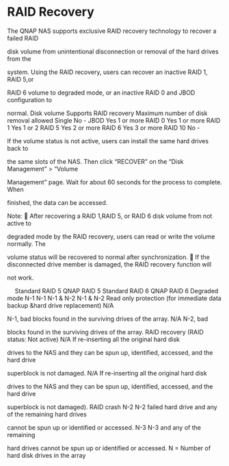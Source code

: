 
# RAID Recovery



The QNAP NAS supports exclusive RAID recovery technology to recover a failed RAID 

disk volume from unintentional disconnection or removal of the hard drives from the 

system. Using the RAID recovery, users can recover an inactive RAID 1, RAID 5,or 

RAID 6 volume to degraded mode, or an inactive RAID 0 and JBOD configuration to 

normal.
Disk volume	Supports RAID recovery	Maximum number of disk removal allowed
Single 	No	-
JBOD	Yes	1 or more
RAID 0	Yes	1 or more
RAID 1	Yes	1 or 2
RAID 5	Yes	2 or more
RAID 6	Yes	3 or more
RAID 10	No	-

If the volume status is not active, users can install the same hard drives back to 

the same slots of the NAS. Then click “RECOVER” on the “Disk Management” > “Volume 

Management” page. Wait for about 60 seconds for the process to complete. When 

finished, the data can be accessed.

Note:
	After recovering a RAID 1,RAID 5, or RAID 6 disk volume from not active to 

degraded mode by the RAID recovery, users can read or write the volume normally. The 

volume status will be recovered to normal after synchronization.
	If the disconnected drive member is damaged, the RAID recovery function will 

not work.

 
	Standard RAID 5	QNAP RAID 5	Standard RAID 6	QNAP RAID 6
Degraded mode	N-1	N-1	N-1 & N-2	N-1 & N-2
Read only protection (for immediate data backup &hard drive replacement)	N/A	

N-1, bad blocks found in the surviving drives of the array.	N/A	N-2, bad 

blocks found in the surviving drives of the array.
RAID recovery
(RAID status: Not active)	N/A	If re-inserting all the original hard disk 

drives to the NAS and they can be spun up, identified, accessed, and the hard drive 

superblock is not damaged.	N/A	If re-inserting all the original hard disk 

drives to the NAS and they can be spun up, identified, accessed, and the hard drive 

superblock is not damaged).
RAID crash 	N-2	N-2 failed hard drive and any of the remaining hard drives 

cannot be spun up or identified or accessed.	N-3	N-3 and any of the remaining 

hard drives cannot be spun up or identified or accessed.
N = Number of hard disk drives in the array